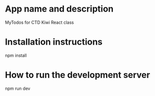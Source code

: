 # App name and description

MyTodos for CTD Kiwi React class

# Installation instructions

npm install

# How to run the development server

npm run dev
